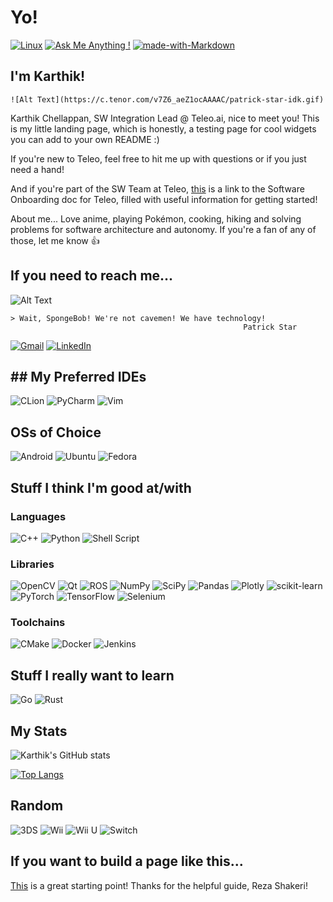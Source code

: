 # Yo!

<!--
**karthikteleo/karthikteleo** is a ✨ _special_ ✨ repository because its `README.md` (this file) appears on your GitHub profile.

Here are some ideas to get you started:

- 🔭 I’m currently working on ...
- 🌱 I’m currently learning ...
- 👯 I’m looking to collaborate on ...
- 🤔 I’m looking for help with ...
- 💬 Ask me about ...
- 📫 How to reach me: ...
- 😄 Pronouns: ...
- ⚡ Fun fact: ...
-->

[![Linux](https://svgshare.com/i/Zhy.svg)](https://svgshare.com/i/Zhy.svg) [![Ask Me Anything !](https://img.shields.io/badge/Ask%20me-anything-1abc9c.svg)](https://GitHub.com/Naereen/ama) [![made-with-Markdown](https://img.shields.io/badge/Made%20with-Markdown-1f425f.svg)](http://commonmark.org)

## I'm Karthik!

`![Alt Text](https://c.tenor.com/v7Z6_aeZ1ocAAAAC/patrick-star-idk.gif)`

Karthik Chellappan, SW Integration Lead @ Teleo.ai, nice to meet you! This is my little landing page, which is honestly, a testing page for cool widgets you can add to your own README :) 

If you're new to Teleo, feel free to hit me up with questions or if you just need a hand!

And if you're part of the SW Team at Teleo, [this](https://docs.google.com/document/d/1FgmpanK8kspfyUwyIuF9PGqmXrvH_pTE3bDSvHaadAE/edit?usp=sharing) is a link to the Software Onboarding doc for Teleo, filled with useful information for getting started!

About me... Love anime, playing Pokémon, cooking, hiking and solving problems for software architecture and autonomy. If you're a fan of any of those, let me know 👍

## If you need to reach me...

![Alt Text](https://c.tenor.com/enLBClxEcWMAAAAC/spongebob-technology.gif)

```
> Wait, SpongeBob! We're not cavemen! We have technology!
                                                    Patrick Star
```

[![Gmail](https://img.shields.io/badge/Gmail-D14836?style=for-the-badge&logo=gmail&logoColor=white)](mailto:karthik@teleo.ai) [![LinkedIn](https://img.shields.io/badge/linkedin-%230077B5.svg?style=for-the-badge&logo=linkedin&logoColor=white)](https://www.linkedin.com/in/karthikchellappan)

## ## My Preferred IDEs

![CLion](https://img.shields.io/badge/CLion-black?style=for-the-badge&logo=clion&logoColor=white) ![PyCharm](https://img.shields.io/badge/pycharm-143?style=for-the-badge&logo=pycharm&logoColor=black&color=black&labelColor=green) ![Vim](https://img.shields.io/badge/VIM-%2311AB00.svg?style=for-the-badge&logo=vim&logoColor=white)

## OSs of Choice

![Android](https://img.shields.io/badge/Android-3DDC84?style=for-the-badge&logo=android&logoColor=white) ![Ubuntu](https://img.shields.io/badge/Ubuntu-E95420?style=for-the-badge&logo=ubuntu&logoColor=white) ![Fedora](https://img.shields.io/badge/Fedora-294172?style=for-the-badge&logo=fedora&logoColor=white)

## Stuff I think I'm good at/with

### Languages

![C++](https://img.shields.io/badge/c++-%2300599C.svg?style=for-the-badge&logo=c%2B%2B&logoColor=white) ![Python](https://img.shields.io/badge/python-3670A0?style=for-the-badge&logo=python&logoColor=ffdd54) ![Shell Script](https://img.shields.io/badge/shell_script-%23121011.svg?style=for-the-badge&logo=gnu-bash&logoColor=white) 

### Libraries

![OpenCV](https://img.shields.io/badge/opencv-%23white.svg?style=for-the-badge&logo=opencv&logoColor=white) ![Qt](https://img.shields.io/badge/Qt-%23217346.svg?style=for-the-badge&logo=Qt&logoColor=white) ![ROS](https://img.shields.io/badge/ros-%230A0FF9.svg?style=for-the-badge&logo=ros&logoColor=white) ![NumPy](https://img.shields.io/badge/numpy-%23013243.svg?style=for-the-badge&logo=numpy&logoColor=white) ![SciPy](https://img.shields.io/badge/SciPy-%230C55A5.svg?style=for-the-badge&logo=scipy&logoColor=%white) ![Pandas](https://img.shields.io/badge/pandas-%23150458.svg?style=for-the-badge&logo=pandas&logoColor=white)  ![Plotly](https://img.shields.io/badge/Plotly-%233F4F75.svg?style=for-the-badge&logo=plotly&logoColor=white) ![scikit-learn](https://img.shields.io/badge/scikit--learn-%23F7931E.svg?style=for-the-badge&logo=scikit-learn&logoColor=white) ![PyTorch](https://img.shields.io/badge/PyTorch-%23EE4C2C.svg?style=for-the-badge&logo=PyTorch&logoColor=white) ![TensorFlow](https://img.shields.io/badge/TensorFlow-%23FF6F00.svg?style=for-the-badge&logo=TensorFlow&logoColor=white) ![Selenium](https://img.shields.io/badge/-selenium-%43B02A?style=for-the-badge&logo=selenium&logoColor=white)

### Toolchains

![CMake](https://img.shields.io/badge/CMake-%23008FBA.svg?style=for-the-badge&logo=cmake&logoColor=white) ![Docker](https://img.shields.io/badge/docker-%230db7ed.svg?style=for-the-badge&logo=docker&logoColor=white) ![Jenkins](https://img.shields.io/badge/jenkins-%232C5263.svg?style=for-the-badge&logo=jenkins&logoColor=white)

## Stuff I really want to learn

![Go](https://img.shields.io/badge/go-%2300ADD8.svg?style=for-the-badge&logo=go&logoColor=white) ![Rust](https://img.shields.io/badge/rust-%23000000.svg?style=for-the-badge&logo=rust&logoColor=white)

## My Stats

![Karthik's GitHub stats](https://github-readme-stats.vercel.app/api?username=karthikteleo&show_icons=true&theme=dark)

[![Top Langs](https://github-readme-stats.vercel.app/api/top-langs/?username=karthikteleo&layout=compact)](https://github.com/anuraghazra/github-readme-stats)

## Random

![3DS](https://img.shields.io/badge/3DS-D12228?style=for-the-badge&logo=nintendo-3ds&logoColor=white) ![Wii](https://img.shields.io/badge/Wii-8B8B8B?style=for-the-badge&logo=wii&logoColor=white) ![Wii U](https://img.shields.io/badge/Wii%20U-8B8B8B?style=for-the-badge&logo=wiiu&logoColor=white) ![Switch](https://img.shields.io/badge/Switch-E60012?style=for-the-badge&logo=nintendo-switch&logoColor=white)

## If you want to build a page like this...

[This](https://github.com/rzashakeri/beautify-github-profile) is a great starting point! Thanks for the helpful guide, Reza Shakeri!
